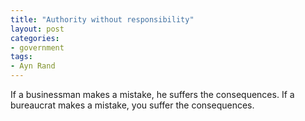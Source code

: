 ```yaml
---
title: "Authority without responsibility"
layout: post
categories:
- government
tags:
- Ayn Rand
---
```


If a businessman makes a mistake, he suffers the consequences. If a bureaucrat makes a mistake, you suffer the consequences.